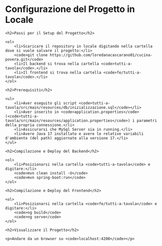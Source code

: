 <!DOCTYPE html>
<html lang="en">
<head>
    <meta charset="UTF-8">
    <meta name="viewport" content="width=device-width, initial-scale=1.0">
    <title>Configurazione del Progetto in Locale</title>
</head>
<body>
    <h1>Configurazione del Progetto in Locale</h1>
    
    <h2>Passi per il Setup del Progetto</h2>
    
    <ol>
        <li>Scaricare il repository in locale digitando nella cartella dove si vuole salvare il progetto:</li>
        <code>git clone https://github.com/loredanacascarano01/cucina-povera.git</code>
        <li>Il backend si trova nella cartella <code>tutti-a-tavola</code>.</li>
        <li>Il frontend si trova nella cartella <code>fe/tutti-a-tavola</code>.</li>
    </ol>

    <h2>Prerequisiti</h2>
    
    <ul>
        <li>Aver eseguito gli script <code>tutti-a-tavola/src/main/resources/db/inizializzazione.sql</code></li>
        <li>Aver inserito in <code>application.properties</code> (<code>tutti-a-tavola/src/main/resources/application.properties</code>) i parametri della propria connessione.</li>
        <li>Assicurarsi che MySql Server sia in running.</li>
        <li>Avere Java 17 installato e avere le relative variabili d'ambiente (del path) aggiornate alla versione 17.</li>
    </ul>

    <h2>Compilazione e Deploy del Backend</h2>
    
    <ol>
        <li>Posizionarsi nella cartella <code>tutti-a-tavola</code> e digitare:</li>
        <code>mvn clean install -U</code>
        <code>mvn spring-boot:run</code>
    </ol>

    <h2>Compilazione e Deploy del Frontend</h2>
    
    <ol>
        <li>Posizionarsi nella cartella <code>fe/tutti-a-tavola</code> e digitare:</li>
        <code>ng build</code>
        <code>ng serve</code>
    </ol>

    <h2>Visualizzare il Progetto</h2>
    
    <p>Andare da un browser su <code>localhost:4200</code></p>
</body>
</html>
